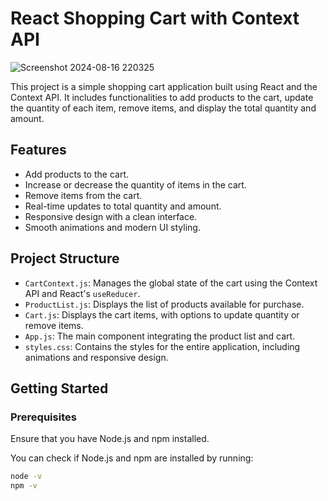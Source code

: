 # React Shopping Cart with Context API
![Screenshot 2024-08-16 220325](https://github.com/user-attachments/assets/c54abf2a-d0da-4d70-8bc6-284eb3c68341)


This project is a simple shopping cart application built using React and the Context API. It includes functionalities to add products to the cart, update the quantity of each item, remove items, and display the total quantity and amount.

## Features

- Add products to the cart.
- Increase or decrease the quantity of items in the cart.
- Remove items from the cart.
- Real-time updates to total quantity and amount.
- Responsive design with a clean interface.
- Smooth animations and modern UI styling.

## Project Structure

- `CartContext.js`: Manages the global state of the cart using the Context API and React's `useReducer`.
- `ProductList.js`: Displays the list of products available for purchase.
- `Cart.js`: Displays the cart items, with options to update quantity or remove items.
- `App.js`: The main component integrating the product list and cart.
- `styles.css`: Contains the styles for the entire application, including animations and responsive design.

## Getting Started

### Prerequisites

Ensure that you have Node.js and npm installed.

You can check if Node.js and npm are installed by running:
```bash
node -v
npm -v
